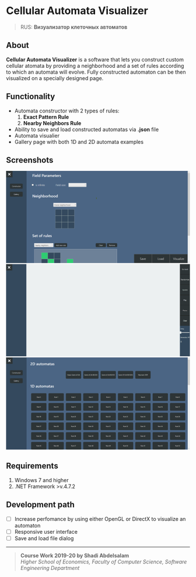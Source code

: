 # Cellular Automata Visualizer
> RUS: **Визуализатор клеточных автоматов**

## About
**Cellular Automata Visualizer** is a software that lets you construct custom cellular atomata by providing a neighborhood and a set of rules according to which an automata will evolve. Fully constructed automaton can be then visualized on a specially designed page.

## Functionality
- Automata constructor with 2 types of rules:
    1. **Exact Pattern Rule**
    1. **Nearby Neighbors Rule**
- Ability to save and load constructed automatas via **.json** file
- Automata visualier
- Gallery page with both 1D and 2D automata examples

## Screenshots

![Constructor page](Assets/Constructor.png)
![Visualizer page](Assets/Visualizer.gif)
![Gallery page](Assets/Gallery.png)

## Requirements
1. Windows 7 and higher
1. .NET Framework >v.4.7.2

## Development path
- [ ] Increase perfomance by using either OpenGL or DirectX to visualize an automaton
- [ ] Responsive user interface
- [ ] Save and load file dialog  

---

> **Course Work 2019-20 by Shadi Abdelsalam** <br/>
> _Higher School of Economics, Faculty of Computer Science, Software Engineering Department_
